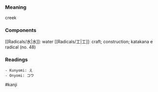 ### Meaning

creek

### Components

[[Radicals/水|水]]: water [[Radicals/工|工]]: craft; construction; katakana e radical (no. 48)

### Readings

```
- Kunyomi: え
- Onyomi: コウ
```

#kanji